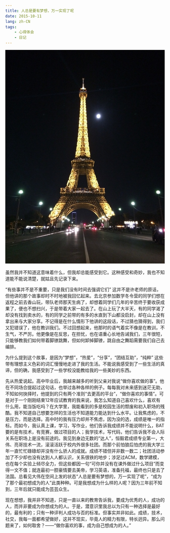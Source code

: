 ```yaml
---
title: 人总是要有梦想，万一实现了呢
date: 2015-10-11
lang: zh-CN
tags:
	- 心得体会
	- 日记 
---
```


![find-your-dream](/images/find-your-dream.png)

虽然我并不知道这意味着什么，但我却总能感受到它。这种感受和奇妙，我也不知道能不能说清楚，就姑且先记录下来。

“有些事并不是不重要，只是我们没有时间去强调它们”  这并不是许老师的原话，但他讲的那个故事却时不时地被我回忆起来。去北京参加数学冬令营的同学们想在返程之前去香山玩，带队老师那天生病了，却想着同学们几年的辛苦终于要收获成果了，便也不想扫兴，于是带着大家一起去了。在山上玩了大半天，有的同学渴了却没有找到卖水的，有的同学之前带的有多的水直到下山都没启封，却在山上没有拿出来与大家分享。不记得是在什么情形下他讲的这段话，不过猜也猜得到，我们又犯错误了，他在教训我们。不过回想起来，他那时的语气着实不像是在教训，不生气，不严厉。他更像是在反思，在担忧，也在语重心长地告诫我们，三年很短，只能够教我们如何带着脚镣跳舞，但如何卸掉脚镣，跳自由之舞蹈需要我们自己去编排。

为什么提到这个故事，是因为“梦想”，“热爱”，“分享”，“团结互助”，“纯粹” 这些带有理想主义色彩的词汇慢慢地走进了我的生活。不能说我感受到了一些生活的真谛，但的确，我感受到了一些学校没能教给我的一些美妙的东西。

先从热爱说起。高中毕业后，我越来越多的听到父亲对我说“做你喜欢做的事”。他在不同场合提起过这句话，也举过各种各样的例子。每每我对未来感到迷茫无助，不知如何抉择时，他提到的只有两个准则“去更高的平台”，“做你喜欢的事情”。可是对于一个刚刚结束12年应试教育的我来说，我怎么知道自己喜欢什么，喜欢有什么用，能当饭吃吗？在大学里，我能看到的多是校园生活的颓废和初入职场的残酷。我不知道自己想要怎样的生活也不知道能力能达到什么水平。让我焦虑的，不是压力，而是选择。高中时的我有压力却并不焦虑，因为没的选，成绩是唯一的指标。而如今，我认真上课，学习，写作业，他们告诉我成绩并不能说明什么，BAT要的是有技术，有竞赛，做过项目的人；我学技术，写代码，他们告诉我不会人际关系在职场上是没有前途的。我见到身边无数的“达人”，恒毅君成绩专业第一，大伟、亮哥技术一流，滚滚活跃于校内外很多社团。而那个前怕狼后怕虎的我大学三年一直忙忙碌碌却并没有什么骄人的成就。成绩不错但并非数一数二；社团活动参加了不少却也没有达到人人都认识，关系很铁的地步；涉足过ACM，数学建模，也在每个实验上倾尽全力，但这些都因一句“可你并没有在课外做过什么项目”而变得一文不值；就连最初一腔豪情要去美帝，学习英语，准备托福，最终也只是去了法国。总看见大伟在空间上发的状态“人总是要有梦想的，万一实现了呢”，“成为了那个最初想成为的人”此类种种。可是我想成为什么样的人呢？因为三年前不知到，三年后就只能成为芸芸众生。

现在想想，我并非不知道，只是一直以来的教育告诉我，要成为优秀的人，成功的人，而并非要成为你想成为的人。于是，潜意识里我总以为只有一种选择是最好的，最有利的；只有一种评判人成功与否的标准。但事实并非如此。成绩，技术，社交，我每一面都希望做好，这并不现实，毕竟人的精力有限，特长迥异。那么问题来了，如何取舍？——“做你喜欢的事，成为自己想成为的人。”